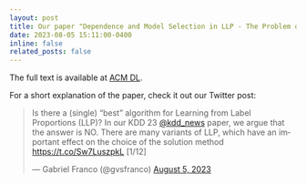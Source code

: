 ```yaml
---
layout: post
title: Our paper "Dependence and Model Selection in LLP - The Problem of Variants" has been accepted at KDD 23
date: 2023-08-05 15:11:00-0400
inline: false
related_posts: false
---
```


The full text is available at [ACM DL](https://dl.acm.org/doi/10.1145/3580305.3599307).

For a short explanation of the paper, check it out our Twitter post:

<blockquote class="twitter-tweet"><p lang="en" dir="ltr">Is there a (single) “best” algorithm for Learning from Label Proportions (LLP)? In our KDD 23 <a href="https://twitter.com/kdd_news?ref_src=twsrc%5Etfw">@kdd_news</a> paper, we argue that the answer is NO. There are many variants of LLP, which have an important effect on the choice of the solution method <a href="https://t.co/Sw7LuszpkL">https://t.co/Sw7LuszpkL</a> [1/12]</p>&mdash; Gabriel Franco (@gvsfranco) <a href="https://twitter.com/gvsfranco/status/1687915503967141888?ref_src=twsrc%5Etfw">August 5, 2023</a></blockquote> <script async src="https://platform.twitter.com/widgets.js" charset="utf-8"></script>
